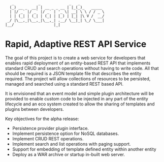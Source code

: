 
       _           _             _   _           
      (_) __ _  __| | __ _ _ __ | |_(_)_   _____ 
      | |/ _` |/ _` |/ _` | '_ \| __| \ \ / / _ \
      | | (_| | (_| | (_| | |_) | |_| |\ V /  __/
     _/ |\__,_|\__,_|\__,_| .__/ \__|_| \_/ \___|
    |__/                  |_|                  

# Rapid, Adaptive REST API Service

The goal of this project is to create a web service for developers that enables rapid deployment of an entity-based REST API that implements standard CRUD and search operations without having to write code. All that should be required is a JSON template file that describes the entity required. The project will allow collections of resources to be persisted, managed and searched using a standard REST based API.

It is envisioned that an event model and simple plugin architecture will be provided to enable custom code to be injected in any part of the entity lifecycle and an eco system created to allow the sharing of templates and plugins between developers.

Key objectives for the alpha release:

- Persistence provider plugin interface.
- Implement persistence option for NoSQL databases.
- Implement CRUD REST operations.
- Implement search and list operations with paging support.
- Support for embedding of template defined entity within another entity
- Deploy as a WAR archive or startup in-built web server.

